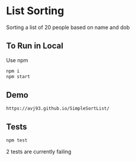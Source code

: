 # List Sorting

Sorting a list of 20 people based on name and dob

## To Run in Local

Use npm

```bash
npm i
npm start
```

## Demo

```
https://avj93.github.io/SimpleSortList/
```

## Tests

```bash
npm test
```
2 tests are currently failing